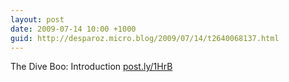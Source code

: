 ```yaml
---
layout: post
date: 2009-07-14 10:00 +1000
guid: http://desparoz.micro.blog/2009/07/14/t2640068137.html
---
```

The Dive Boo: Introduction [post.ly/1HrB](http://post.ly/1HrB)
